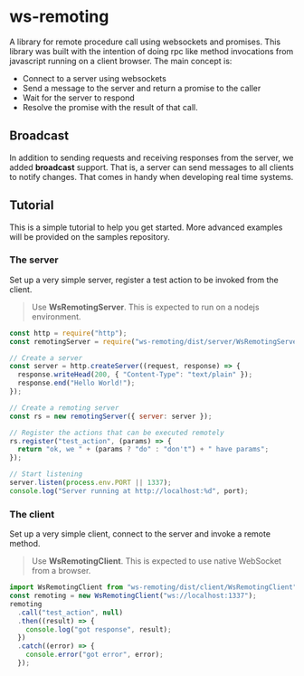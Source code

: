 # ws-remoting

A library for remote procedure call using websockets and promises. This library was built with the intention of doing rpc like method invocations from javascript running on a client browser. The main concept is:


- Connect to a server using websockets
- Send a message to the server and return a promise to the caller
- Wait for the server to respond
- Resolve the promise with the result of that call.

## Broadcast

In addition to sending requests and receiving responses from the server, we added **broadcast** support.
That is, a server can send messages to all clients to notify changes. That comes in handy when developing real time systems.

## Tutorial

This is a simple tutorial to help you get started. More advanced examples will be provided on the samples repository.

### The server

Set up a very simple server, register a test action to be invoked from the client.

> Use **WsRemotingServer**. This is expected to run on a nodejs environment.

```javascript
const http = require("http");
const remotingServer = require("ws-remoting/dist/server/WsRemotingServer");

// Create a server
const server = http.createServer((request, response) => {
  response.writeHead(200, { "Content-Type": "text/plain" });
  response.end("Hello World!");
});

// Create a remoting server
const rs = new remotingServer({ server: server });

// Register the actions that can be executed remotely
rs.register("test_action", (params) => {
  return "ok, we " + (params ? "do" : "don't") + " have params";
});

// Start listening
server.listen(process.env.PORT || 1337);
console.log("Server running at http://localhost:%d", port);
```

### The client

Set up a very simple client, connect to the server and invoke a remote method.

> Use **WsRemotingClient**. This is expected to use native WebSocket from a browser.

```javascript
import WsRemotingClient from "ws-remoting/dist/client/WsRemotingClient";
const remoting = new WsRemotingClient("ws://localhost:1337");
remoting
  .call("test_action", null)
  .then((result) => {
    console.log("got response", result);
  })
  .catch((error) => {
    console.error("got error", error);
  });
```
